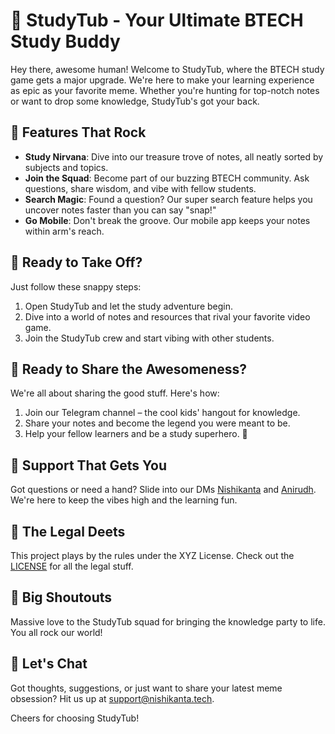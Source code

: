 # 🚀 StudyTub - Your Ultimate BTECH Study Buddy

Hey there, awesome human! Welcome to StudyTub, where the BTECH study game gets a major upgrade. We're here to make your learning experience as epic as your favorite meme. Whether you're hunting for top-notch notes or want to drop some knowledge, StudyTub's got your back.

## 🌟 Features That Rock

- **Study Nirvana**: Dive into our treasure trove of notes, all neatly sorted by subjects and topics.
- **Join the Squad**: Become part of our buzzing BTECH community. Ask questions, share wisdom, and vibe with fellow students.
- **Search Magic**: Found a question? Our super search feature helps you uncover notes faster than you can say "snap!"
- **Go Mobile**: Don't break the groove. Our mobile app keeps your notes within arm's reach.

## 🚀 Ready to Take Off?

Just follow these snappy steps:

1. Open StudyTub and let the study adventure begin.
2. Dive into a world of notes and resources that rival your favorite video game.
3. Join the StudyTub crew and start vibing with other students.

## 📣 Ready to Share the Awesomeness?

We're all about sharing the good stuff. Here's how:

1. Join our Telegram channel – the cool kids' hangout for knowledge.
2. Share your notes and become the legend you were meant to be.
3. Help your fellow learners and be a study superhero. 🦸

## 🌈 Support That Gets You

Got questions or need a hand? Slide into our DMs [Nishikanta](https://twitter.com/NishikantaRay5) and [Anirudh](https://twitter.com/anirudhpandaaa). We're here to keep the vibes high and the learning fun.

## 📜 The Legal Deets

This project plays by the rules under the XYZ License. Check out the [LICENSE](link-to-license-file) for all the legal stuff.

## 🙌 Big Shoutouts

Massive love to the StudyTub squad for bringing the knowledge party to life. You all rock our world!

## 💬 Let's Chat

Got thoughts, suggestions, or just want to share your latest meme obsession? Hit us up at support@nishikanta.tech.

Cheers for choosing StudyTub!

 
